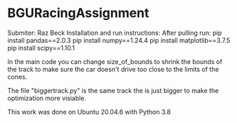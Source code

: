 # BGURacingAssignment
Submiter: Raz Beck
Installation and run instructions:
After pulling run:
pip install  pandas==2.0.3
pip install  numpy==1.24.4
pip install  matplotlib==3.7.5
pip install  scipy==1.10.1

In the main code you can change size_of_bounds to shrink the bounds of the track to make sure the car doesn't drive too close to the limits of the cones.

The file "biggertrack.py" is the same track the is just bigger to make the optimization more visiable.

This work was done on Ubuntu 20.04.6 with Python 3.8
